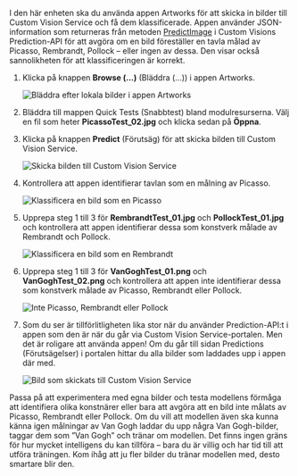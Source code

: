 I den här enheten ska du använda appen Artworks för att skicka in bilder till Custom Vision Service och få dem klassificerade. Appen använder JSON-information som returneras från metoden [PredictImage](https://southcentralus.dev.cognitive.microsoft.com/docs/services/eb68250e4e954d9bae0c2650db79c653/operations/58acd3c1ef062f0344a42814) i Custom Visions Prediction-API för att avgöra om en bild föreställer en tavla målad av Picasso, Rembrandt, Pollock – eller ingen av dessa. Den visar också sannolikheten för att klassificeringen är korrekt.

1. Klicka på knappen **Browse (...)** (Bläddra (...)) i appen Artworks. 

    ![Bläddra efter lokala bilder i appen Artworks](../media-draft/6-app-click-browse.png)

1. Bläddra till mappen Quick Tests (Snabbtest) bland modulresurserna. Välj en fil som heter **PicassoTest_02.jpg** och klicka sedan på **Öppna**.

1. Klicka på knappen **Predict** (Förutsäg) för att skicka bilden till Custom Vision Service.

    ![Skicka bilden till Custom Vision Service](../media-draft/6-app-click-predict.png)

1. Kontrollera att appen identifierar tavlan som en målning av Picasso.

    ![Klassificera en bild som en Picasso](../media-draft/6-app-prediction-01.png)

1. Upprepa steg 1 till 3 för **RembrandtTest_01.jpg** och **PollockTest_01.jpg** och kontrollera att appen identifierar dessa som konstverk målade av Rembrandt och Pollock.

    ![Klassificera en bild som en Rembrandt](../media-draft/6-app-prediction-02.png)

1. Upprepa steg 1 till 3 för **VanGoghTest_01.png** och **VanGoghTest_02.png** och kontrollera att appen inte identifierar dessa som konstverk målade av Picasso, Rembrandt eller Pollock.

    ![Inte Picasso, Rembrandt eller Pollock](../media-draft/6-app-prediction-03.png)

1. Som du ser är tillförlitligheten lika stor när du använder Prediction-API:t i appen som den är när du går via Custom Vision Service-portalen. Men det är roligare att använda appen! Om du går till sidan Predictions (Förutsägelser) i portalen hittar du alla bilder som laddades upp i appen där med.

    ![Bild som skickats till Custom Vision Service](../media-draft/6-portal-all-predictions.png)

Passa på att experimentera med egna bilder och testa modellens förmåga att identifiera olika konstnärer eller bara att avgöra att en bild inte målats av Picasso, Rembrandt eller Pollock. Om du vill att modellen även ska kunna känna igen målningar av Van Gogh laddar du upp några Van Gogh-bilder, taggar dem som ”Van Gogh” och tränar om modellen. Det finns ingen gräns för hur mycket intelligens du kan tillföra – bara du är villig och har tid till att utföra träningen. Kom ihåg att ju fler bilder du tränar modellen med, desto smartare blir den.
